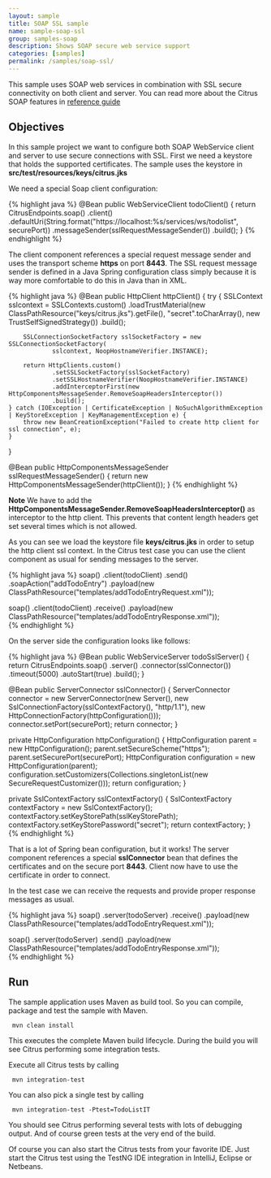 ```yaml
---
layout: sample
title: SOAP SSL sample
name: sample-soap-ssl
group: samples-soap
description: Shows SOAP secure web service support
categories: [samples]
permalink: /samples/soap-ssl/
---
```


This sample uses SOAP web services in combination with SSL secure connectivity on both client and server. You can read more about the 
Citrus SOAP features in [reference guide](http://www.citrusframework.org/reference/html/#soap)

Objectives
---------

In this sample project we want to configure both SOAP WebService client and server to use secure connections with SSL. First we need a 
keystore that holds the supported certificates. The sample uses the keystore in **src/test/resources/keys/citrus.jks**

We need a special Soap client configuration:

{% highlight java %}
@Bean
public WebServiceClient todoClient() {
    return CitrusEndpoints.soap()
                        .client()
                        .defaultUri(String.format("https://localhost:%s/services/ws/todolist", securePort))
                        .messageSender(sslRequestMessageSender())
                        .build();
}
{% endhighlight %}
    
The client component references a special request message sender and uses the transport scheme **https** on port **8443**. The SSL request message sender is defined in a
Java Spring configuration class simply because it is way more comfortable to do this in Java than in XML.
    
{% highlight java %}
@Bean
public HttpClient httpClient() {
    try {
        SSLContext sslcontext = SSLContexts.custom()
                .loadTrustMaterial(new ClassPathResource("keys/citrus.jks").getFile(), "secret".toCharArray(),
                        new TrustSelfSignedStrategy())
                .build();

        SSLConnectionSocketFactory sslSocketFactory = new SSLConnectionSocketFactory(
                sslcontext, NoopHostnameVerifier.INSTANCE);

        return HttpClients.custom()
                .setSSLSocketFactory(sslSocketFactory)
                .setSSLHostnameVerifier(NoopHostnameVerifier.INSTANCE)
                .addInterceptorFirst(new HttpComponentsMessageSender.RemoveSoapHeadersInterceptor())
                .build();
    } catch (IOException | CertificateException | NoSuchAlgorithmException | KeyStoreException | KeyManagementException e) {
        throw new BeanCreationException("Failed to create http client for ssl connection", e);
    }
}

@Bean
public HttpComponentsMessageSender sslRequestMessageSender() {
    return new HttpComponentsMessageSender(httpClient());
}
{% endhighlight %}
        
**Note**
We have to add the **HttpComponentsMessageSender.RemoveSoapHeadersInterceptor()** as interceptor to the http client. This prevents that content length headers get set several times which
is not allowed.

As you can see we load the keystore file **keys/citrus.jks** in order to setup the http client ssl context. In the Citrus test case you can use the client component as usual for 
sending messages to the server.

{% highlight java %}
soap()
    .client(todoClient)
    .send()
    .soapAction("addTodoEntry")
    .payload(new ClassPathResource("templates/addTodoEntryRequest.xml"));

soap()
    .client(todoClient)
    .receive()
    .payload(new ClassPathResource("templates/addTodoEntryResponse.xml"));    
{% endhighlight %}
        
On the server side the configuration looks like follows:
        
{% highlight java %}
@Bean
public WebServiceServer todoSslServer() {
    return CitrusEndpoints.soap()
            .server()
            .connector(sslConnector())
            .timeout(5000)
            .autoStart(true)
            .build();
}

@Bean
public ServerConnector sslConnector() {
    ServerConnector connector = new ServerConnector(new Server(),
            new SslConnectionFactory(sslContextFactory(), "http/1.1"),
            new HttpConnectionFactory(httpConfiguration()));
    connector.setPort(securePort);
    return connector;
}

private HttpConfiguration httpConfiguration() {
    HttpConfiguration parent = new HttpConfiguration();
    parent.setSecureScheme("https");
    parent.setSecurePort(securePort);
    HttpConfiguration configuration = new HttpConfiguration(parent);
    configuration.setCustomizers(Collections.singletonList(new SecureRequestCustomizer()));
    return configuration;
}

private SslContextFactory sslContextFactory() {
    SslContextFactory contextFactory = new SslContextFactory();
    contextFactory.setKeyStorePath(sslKeyStorePath);
    contextFactory.setKeyStorePassword("secret");
    return contextFactory;
}        
{% endhighlight %}

That is a lot of Spring bean configuration, but it works! The server component references a special **sslConnector** bean
that defines the certificates and on the secure port **8443**. Client now have to use the certificate in order to connect.
       
In the test case we can receive the requests and provide proper response messages as usual.

{% highlight java %}
soap()
    .server(todoServer)
    .receive()
    .payload(new ClassPathResource("templates/addTodoEntryRequest.xml"));

soap()
    .server(todoServer)
    .send()
    .payload(new ClassPathResource("templates/addTodoEntryResponse.xml"));    
{% endhighlight %}
                
Run
---------

The sample application uses Maven as build tool. So you can compile, package and test the
sample with Maven.
 
     mvn clean install
    
This executes the complete Maven build lifecycle. During the build you will see Citrus performing some integration tests.

Execute all Citrus tests by calling

     mvn integration-test

You can also pick a single test by calling

     mvn integration-test -Ptest=TodoListIT

You should see Citrus performing several tests with lots of debugging output. 
And of course green tests at the very end of the build.

Of course you can also start the Citrus tests from your favorite IDE.
Just start the Citrus test using the TestNG IDE integration in IntelliJ, Eclipse or Netbeans.